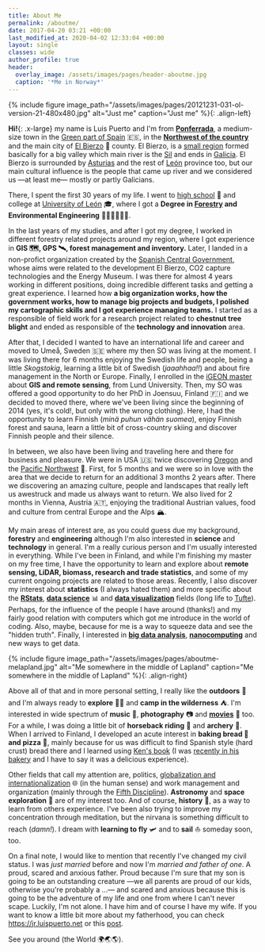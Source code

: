 ```yaml
---
title: About Me
permalink: /aboutme/
date: 2017-04-20 03:21 +00:00
last_modified_at: 2020-04-02 12:33:04 +00:00
layout: single
classes: wide
author_profile: true
header:
  overlay_image: /assets/images/pages/header-aboutme.jpg
  caption: '*Me in Norway*'
---
```

{% include figure image_path="/assets/images/pages/20121231-031-ol-version-21-480x480.jpg" alt="Just me" caption="Just me" %}{: .align-left}

**Hi!**{: .x-large} my name is Luis Puerto and I'm from **[Ponferrada][]**, a medium-size town in the [Green part of Spain][gSp] :es:, in the **[Northwest of the country][NWSpain]** and the main city of [El Bierzo][] :grapes: county. El Bierzo, is a [small region][travel2bierzo] formed basically for a big valley which main river is the [Sil][] and ends in [Galicia][]. El Bierzo is surrounded by [Asturias][] and the rest of [León][] province too, but our main cultural influence is the people that came up river and we considered us —at least me— mostly or partly Galicians. 

There, I spent the first 30 years of my life. I went to [high school][gilycarrasco] :school: and college at [University of León][ULeon] :mortar_board:, where I got a **Degree in [Forestry][] and Environmental Engineering** :evergreen_tree::deciduous_tree::evergreen_tree::deciduous_tree::evergreen_tree::deciduous_tree:.

In the last years of my studies, and after I got my degree, I worked in different forestry related projects around my region, where I got experience in **GIS :world_map:, GPS :artificial_satellite:, forest management and inventory.** Later, I landed in a non-profict organization created by the [Spanish Central Government][government-es], whose aims were related to the development El Bierzo, CO2 capture technologies and the Energy Museum. I was there for almost 4 years working in different positions, doing incredible different tasks and getting a great experience. I learned how **a big organization works, how the government works, how to manage big projects and budgets, I polished my cartographic skills and I got experience managing teams.** I started as a responsible of field work for a research project related to **chestnut tree blight** and ended as responsible of the **technology and innovation** area.

After that, I decided I wanted to have an international life and career and moved to Umeå, Sweden :sweden: where my then SO was living at the moment. I was living there for 6 months enjoying the Swedish life and people, being a little _Skogstokig_, learning a little bit of Swedish (_jaaahhaa!!_) and about fire management in the North or Europe. Finally, I enrolled in the [iGEON master][iGEON] about **GIS and remote sensing**, from Lund University. Then, my SO was offered a good opportunity to do her PhD in Joensuu, Finland :finland: and we decided to moved there, where we've been living since the beginning of 2014 (yes, it's cold!, but only with the wrong clothing). Here, I had the opportunity to learn Finnish (_minä puhun vähän suomea_), enjoy Finnish forest and sauna, learn a little bit of cross-country skiing and discover Finnish people and their silence. 

In between, we also have been living and traveling here and there for business and pleasure. We were in USA :us: twice discovering [Oregon][] and the [Pacific Northwest][] :evergreen_tree:. First, for 5 months and we were so in love with the area that we decide to return for an additional 3 months 2 years after. There we discovering an amazing culture, people and landscapes that really left us awestruck and made us always want to return. We also lived for 2 months in Vienna, Austria :austria:, enjoying the traditional Austrian values, food and culture from central Europe and the Alps :mountain_snow:.

My main areas of interest are, as you could guess due my background, **forestry** and **engineering** although I'm also interested in **science** and **technology** in general. I'm a really curious person and I'm usually interested in everything. While I've been in Finland, and while I'm finishing my master on my free time, I have the opportunity to learn and explore about **remote sensing, LiDAR, biomass, research and trade statistics**, and some of my current ongoing projects are related to those areas. Recently, I also discover my interest about **statistics** (I always hated them) and more specific about the **[RStats][]**, **[data science][DataScience]** :bar_chart: and **[data visualization][DataVisu]** fields (long life to [Tufte][]).  Perhaps, for the influence of the people I have around (thanks!) and my fairly good relation with computers which got me introduce in the world of coding. Also, maybe, because for me is a way to squeeze data and see the "hidden truth". Finally, I interested in **[big data analysis][bigdata]**, **[nanocomputing][]** and new ways to get data.

{% include figure image_path="/assets/images/pages/aboutme-melapland.jpg" alt="Me somewhere in the middle of Lapland" caption="Me somewhere in the middle of Lapland"  %}{: .align-right}

Above all of that and in more personal setting, I really like the **outdoors** :sunrise_over_mountains: and I'm always ready to **explore** :man_astronaut: and **camp in the wilderness** :tent:. I'm interested in wide spectrum of **music** :musical_note:, **photography** :camera: and **[movies][]** :movie_camera: too. For a while, I was doing a little bit of **horseback riding** :horse_racing: and **archery** :bow_and_arrow:. When I arrived to Finland, I developed an acute interest in **baking bread :baguette_bread: and pizza** :pizza:, mainly because for us was difficult to find Spanish style (hard crust) bread there and I learned using [Ken's book][Ken'sBook] (I was [recently in his bakery][PhotoBakery] and I have to say it was a delicious experience).

Other fields that call my attention are, politics, [globalization and internationalization][globalization] :globe_with_meridians: (in the human sense) and work management and organization (mainly through the [Fifth Discipline][5Discipline]). **Astronomy** and **space exploration** :telescope: are of my interest too. And of course, **history** :scroll:, as a way to learn from others experience. I've been also trying to improve my concentration through meditation, but the nirvana is something difficult to reach (_damn!_). I dream with **learning to fly** :small_airplane: and to **sail** :boat: someday soon, too.

On a final note, I would like to mention that recently I've changed my civil status. I was _just married_ before and now I'm _married and father of one_. A proud, scared and anxious father. Proud because I'm sure that my son is going to be an outstanding creature —we all parents are proud of our kids, otherwise you're probably a ...— and scared and anxious because this is going to be the adventure of my life and one from where I can't never scape. Luckily, I'm not alone. I have him and of course I have my wife. If you want to know a little bit more about my fatherhood, you can check <https://jr.luispuerto.net> or this [post][].

See you around (the World :earth_africa::earth_asia::earth_americas:).  

[Ponferrada]: https://en.wikipedia.org/wiki/Ponferrada
[gSp]: https://en.wikipedia.org/wiki/Green_Spain
[NWSpain]: https://www.google.com/maps/place/Ponferrada,+Le%C3%B3n,+Spain/@41.9308893,-7.7021,7.93z/data=!4m5!3m4!1s0xd30ba8c4ef7b633:0xdc636ce1ab239060!8m2!3d42.5499958!4d-6.598259?hl=en
[El Bierzo]: https://en.wikipedia.org/wiki/El_Bierzo
[travel2bierzo]: http://elpais.com/elpais/2016/10/07/inenglish/1475851411_631393.html
[Sil]: https://en.wikipedia.org/wiki/Sil_(river)
[Galicia]: https://en.wikipedia.org/wiki/Galicia_(Spain)
[Asturias]: https://en.wikipedia.org/wiki/Asturias
[León]: https://en.wikipedia.org/wiki/Province_of_León
[gilycarrasco]: http://www.iesgilycarrasco.com
[ULeon]: https://www.unileon.es
[Forestry]: https://en.wikipedia.org/wiki/Forestry
[government-es]: https://en.wikipedia.org/wiki/Government_of_Spain
[iGEON]: http://www.igeon.eu
[Oregon]: https://en.wikipedia.org/wiki/Oregon
[Pacific Northwest]: https://en.wikipedia.org/wiki/Pacific_Northwest
[RStats]: https://www.r-project.org
[DataScience]: https://en.wikipedia.org/wiki/Data_science
[DataVisu]: https://en.wikipedia.org/wiki/Data_visualization
[Tufte]: https://www.edwardtufte.com/
[bigdata]: https://en.wikipedia.org/wiki/Big_data
[nanocomputing]: https://en.wikipedia.org/wiki/Nanocomputer
[movies]: http://www.imdb.com/user/ur19338098/ratings?sort=ratings_date%3Adesc&view=detail&start=1
[Ken'sBook]: http://kensartisan.com
[PhotoBakery]: https://www.instagram.com/p/BS6vNqLgML3/
[globalization]: https://en.wikipedia.org/wiki/Globalization
[5Discipline]: https://en.wikipedia.org/wiki/The_Fifth_Discipline
[post]: /blog/2019/12/20/parenthood/
